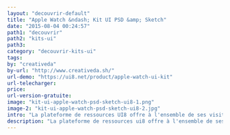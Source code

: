 ```yaml
---
layout: "decouvrir-default"
title: "Apple Watch &ndash; Kit UI PSD &amp; Sketch"
date: "2015-08-04 00:24:57"
path1: "decouvrir"
path2: "kits-ui"
path3:
category: "decouvrir-kits-ui"
tags:
by: "creativeda"
by-url: "http://www.creativeda.sh/"
url-demo: "https://ui8.net/product/apple-watch-ui-kit"
url-telecharger:
price:
url-version-gratuite:
image: "kit-ui-apple-watch-psd-sketch-ui8-1.png"
image-2: "kit-ui-apple-watch-psd-sketch-ui8-2.jpg"
intro: "La plateforme de ressources UI8 offre à l'ensemble de ses visiteurs un kit UI gratuit Apple Watch de 270 écrans au format PSD. Les planches sont également disponibles pour les aficionados de sketch en échange de quelques pièces. Encore une fois, la qualité de kit ne déroge pas à la réputation de UI8. Des éléments UI d'une finition parfaite bien rangés dans des calques nommés."
description: "La plateforme de ressources ui8 offre à l'ensemble de ses visiteurs un kit UI gratuit Apple Watch de 270 écrans au format PSD."
---
```

